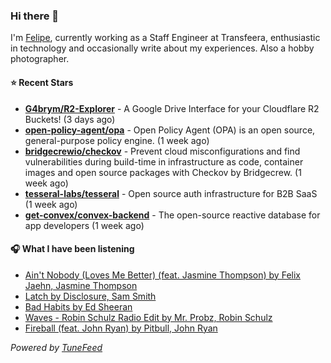 ### Hi there 👋

I'm [Felipe](https://felipevm.com), currently working as a Staff Engineer at Transfeera, enthusiastic in technology and occasionally write about my experiences. Also a hobby photographer.

#### ⭐ Recent Stars
- **[G4brym/R2-Explorer](https://github.com/G4brym/R2-Explorer)** - A Google Drive Interface for your Cloudflare R2 Buckets! (3 days ago)
- **[open-policy-agent/opa](https://github.com/open-policy-agent/opa)** - Open Policy Agent (OPA) is an open source, general-purpose policy engine. (1 week ago)
- **[bridgecrewio/checkov](https://github.com/bridgecrewio/checkov)** - Prevent cloud misconfigurations and find vulnerabilities during build-time in infrastructure as code, container images and open source packages with Checkov by Bridgecrew. (1 week ago)
- **[tesseral-labs/tesseral](https://github.com/tesseral-labs/tesseral)** - Open source auth infrastructure for B2B SaaS (1 week ago)
- **[get-convex/convex-backend](https://github.com/get-convex/convex-backend)** - The open-source reactive database for app developers (1 week ago)

#### 🎧 What I have been listening
- [Ain&#39;t Nobody (Loves Me Better) (feat. Jasmine Thompson) by Felix Jaehn, Jasmine Thompson](https://open.spotify.com/track/3c8iiZGfEammKJuWTErE5x)
- [Latch by Disclosure, Sam Smith](https://open.spotify.com/track/51ODNNDZm21HU7wI7cccRr)
- [Bad Habits by Ed Sheeran](https://open.spotify.com/track/3rmo8F54jFF8OgYsqTxm5d)
- [Waves - Robin Schulz Radio Edit by Mr. Probz, Robin Schulz](https://open.spotify.com/track/1HFfMOxCAT4GAwaPfCdmUs)
- [Fireball (feat. John Ryan) by Pitbull, John Ryan](https://open.spotify.com/track/4Y7XAxTANhu3lmnLAzhWJW)

_Powered by [TuneFeed](https://tunefeed.app?ref=github.com)_
